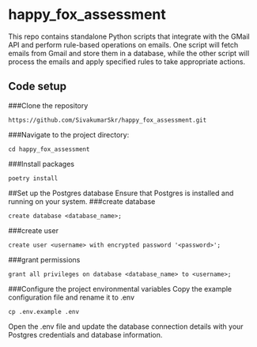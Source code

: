 # happy_fox_assessment
This repo contains standalone Python scripts that integrate with the GMail API and perform rule-based operations on emails. 
One script will fetch emails from Gmail and store them in a database, while the other script will process the emails and apply 
specified rules to take appropriate actions.

## Code setup
###Clone the repository
```
https://github.com/SivakumarSkr/happy_fox_assessment.git
```
###Navigate to the project directory:

```
cd happy_fox_assessment
```
###Install packages
```
poetry install
```

##Set up the Postgres database
Ensure that Postgres is installed and running on your system.
###create database
```
create database <database_name>;
```

###create user
```
create user <username> with encrypted password '<password>';
```

###grant permissions
```
grant all privileges on database <database_name> to <username>;
```

###Configure the project environmental variables
Copy the example configuration file and rename it to .env
```
cp .env.example .env
```

Open the .env file and update the database connection details with your Postgres credentials and database information.




